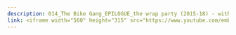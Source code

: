 ```yaml
---
description: 014_The Bike Gang_EPILOGUE_the wrap party (2015-18) - with John Kamicha
link: <iframe width="560" height="315" src="https://www.youtube.com/embed/NCittwtaZTA?si=0BG_Dbp-LYe9g134" title="YouTube video player" frameborder="0" allow="accelerometer; autoplay; clipboard-write; encrypted-media; gyroscope; picture-in-picture; web-share" referrerpolicy="strict-origin-when-cross-origin" allowfullscreen></iframe>
---
```

